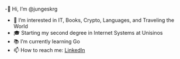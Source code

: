 -👋 Hi, I’m @jungeskrg
- 👀 I’m interested in IT, Books, Crypto, Languages, and Traveling the World
- 🎓 Starting my second degree in Internet Systems at Unisinos
- 📚 I’m currently learning Go
- 📫 How to reach me: [LinkedIn](https://www.linkedin.com/in/lu%C3%ADs-junges-62aa50159/)

<!---
jungeskrg/jungeskrg is a ✨ special ✨ repository because its `README.md` (this file) appears on your GitHub profile.
You can click the Preview link to take a look at your changes.
--->
